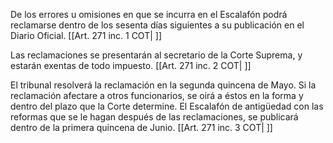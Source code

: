 De los errores u omisiones en que se incurra en el Escalafón podrá reclamarse dentro de los sesenta días siguientes a su publicación en el Diario Oficial. [[Art. 271 inc. 1 COT| ]]

Las reclamaciones se presentarán al secretario de la Corte Suprema, y estarán exentas de todo impuesto. [[Art. 271 inc. 2 COT| ]]

El tribunal resolverá la reclamación en la segunda quincena de Mayo. Si la reclamación afectare a otros funcionarios, se oirá a éstos en la forma y dentro del plazo que la Corte determine. El Escalafón de antigüedad con las reformas que se le hagan después de las reclamaciones, se publicará dentro de la primera quincena de Junio. [[Art. 271 inc. 3 COT| ]]